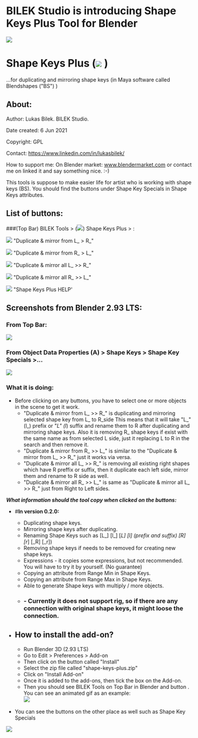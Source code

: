 # BILEK Studio is introducing Shape Keys Plus Tool for Blender

![](images/BILEK_STUDIO_logo_type_colored.png)


# Shape Keys Plus (![](icons/shape_keys_plus_logo.png) )

...for duplicating and mirroring shape keys (in Maya software called Blendshapes ("BS") )

## About:

Author: Lukas Bilek. BILEK Studio.

Date created: 6 Jun 2021

Copyright: GPL

Contact: https://www.linkedin.com/in/lukasbilek/

How to support me: On Blender market: www.blendermarket.com or contact me on linked it and say something nice. :-)
    
This tools is suppose to make easier life for artist who is working with shape keys (BS).
You should find the buttons under Shape Key Specials in Shape Keys attributes.

## List of buttons: 

###(Top Bar) BILEK Tools > (![](icons/shape_keys_plus_logo.png)) Shape Keys Plus >  :

![](icons/L_R_side.png) "Duplicate & mirror from L_ > R_"

![](icons/R_L_side.png) "Duplicate & mirror from R_ > L_"

![](icons/L_R_side_all.png) "Duplicate & mirror all L_ >> R_"

![](icons/R_L_side_all.png) "Duplicate & mirror all R_ >> L_"

![](icons/help.png) "Shape Keys Plus HELP'

## Screenshots from Blender 2.93 LTS:

### From Top Bar:

![](images/screenshot_bilek_tools_shape_keys_plus.png)

### From Object Data Properties (A) > Shape Keys > Shape Key Specials >...  

![](images/screenshot_shape_keys_specials_menu.png)


### What it is doing:
- Before clicking on any buttons, you have to select one or more objects in the scene to get it work.
    - "Duplicate & mirror from L_ >> R_" is duplicating and mirroring selected shape key from L_ to R_side
       This means that it will take "L_" (l_) prefix or "_L" (l_) suffix and rename them to R after duplicating and mirroring shape keys.
       Also it is removing R_ shape keys if exist with the same name as from selected L side, just it replacing L to R 
       in the search and then remove it.
    - "Duplicate & mirror from R_ >> L_" is similar to the "Duplicate & mirror from L_ >> R_" just it works via versa.
    - "Duplicate & mirror all L_ >> R_" is removing all existing right shapes which have R preffix or suffix,
      then it duplicate each left side, mirror them and rename to R side as well.
    - "Duplicate & mirror all R_ >> L_" is same as "Duplicate & mirror all L_ >> R_" just from Right to Left sides.
    
**_What information should the tool copy when clicked on the buttons:_**

- #**In version 0.2.0:**
    - Duplicating shape keys.
    - Mirroring shape keys after duplicating.
    - Renaming Shape Keys such as [L_] [l_] [_L] [_l] (prefix and suffix) [R_] [r_] [_R] [_r]) 
    - Removing shape keys if needs to be removed for creating new shape keys.
    - Expressions - it copies some expressions, but not recommended. You will have to try it by yourself. (No guarantee)
    - Copying an attribute from Range Min in Shape Keys.
    - Copying an attribute from Range Max in Shape Keys.
    - Able to generate Shape keys with multiply / more objects.
    -  ### - Currently it does not support rig, so if there are any connection with original shape keys, it might loose the connection.

- ## How to install the add-on?
    - Run Blender 3D (2.93 LTS)
    - Go to Edit > Preferences > Add-on
    - Then click on the button called "Install"
    - Select the zip file called "shape-keys-plus.zip"
    - Click on "Install Add-on"
    - Once it is added to the add-ons, then tick the box on the Add-on.
    - Then you should see BILEK Tools on Top Bar in Blender and button .
You can see an animated gif as an example:  
![](images/gifs/preferences_add-on.gif)
      
- You can see the buttons on the other place as well such as Shape Key Specials

![](images/gifs/shape-key-specials.gif)

